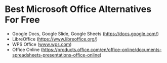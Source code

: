 # Best Microsoft Office Alternatives For Free
- Google Docs, Google Slide, Google Sheets (https://docs.google.com/)
- LibreOffice (https://www.libreoffice.org/)
- WPS Office (www.wps.com)
- Office Online (https://products.office.com/en/office-online/documents-spreadsheets-presentations-office-online)